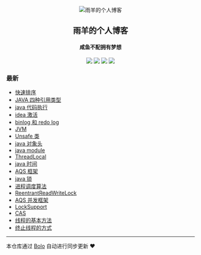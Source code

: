<p align="center"><img alt="雨羊的个人博客" src="https://b3logfile.com/file/2021/01/4087334-f4f28b3b.png"></p><h2 align="center">
雨羊的个人博客
</h2>

<h4 align="center">咸鱼不配拥有梦想</h4>
<p align="center"><a title="雨羊的个人博客" target="_blank" href="https://github.com/Rainsheep/bolo-blog"><img src="https://img.shields.io/github/last-commit/Rainsheep/bolo-blog.svg?style=flat-square&color=FF9900"></a>
<a title="GitHub repo size in bytes" target="_blank" href="https://github.com/Rainsheep/bolo-blog"><img src="https://img.shields.io/github/repo-size/Rainsheep/bolo-blog.svg?style=flat-square"></a>
<a title="Bolo Version" target="_blank" href="https://github.com/adlered/bolo-solo"><img src="https://img.shields.io/badge/bolo-v2.5 稳定版-f1e05a.svg?style=flat-square&color=blueviolet"></a>
<a title="Hits" target="_blank" href="https://github.com/88250/hits"><img src="https://hits.b3log.org/Rainsheep/bolo-blog.svg"></a></p>

### 最新

* [快速排序](HTTPS://49.232.153.112/articles/2022/04/10/1649586647431.html)
* [JAVA 四种引用类型](HTTPS://49.232.153.112/articles/2022/03/21/1647838475402.html)
* [java 代码执行](HTTPS://49.232.153.112/articles/2022/03/18/1647590172681.html)
* [idea 激活](HTTPS://49.232.153.112/articles/2022/03/18/1647579827912.html)
* [binlog 和 redo log](HTTPS://49.232.153.112/articles/2022/03/16/1647425507256.html)
* [JVM](HTTPS://49.232.153.112/articles/2022/03/16/1647414676886.html)
* [Unsafe 类](HTTPS://49.232.153.112/articles/2022/03/16/1647399549086.html)
* [java 对象头](HTTPS://49.232.153.112/articles/2022/03/16/1647398298193.html)
* [java module](HTTPS://49.232.153.112/articles/2022/03/15/1647342364002.html)
* [ThreadLocal](HTTPS://49.232.153.112/articles/2022/03/15/1647332961911.html)
* [java 时间](HTTPS://49.232.153.112/articles/2022/03/15/1647326130371.html)
* [AQS 框架](HTTPS://49.232.153.112/articles/2022/03/05/1646488899614.html)
* [java 锁](HTTPS://49.232.153.112/articles/2022/03/05/1646478194274.html)
* [进程调度算法](HTTPS://49.232.153.112/articles/2022/03/05/1646492777963.html)
* [ReentrantReadWriteLock](HTTPS://49.232.153.112/articles/2022/03/05/1646476372027.html)
* [AQS 并发框架](HTTPS://49.232.153.112/articles/2022/03/05/1646471143500.html)
* [LockSupport](HTTPS://49.232.153.112/articles/2022/03/05/1646458067852.html)
* [CAS](HTTPS://49.232.153.112/articles/2022/03/05/1646454850623.html)
* [线程的基本方法](HTTPS://49.232.153.112/articles/2022/03/05/1646448676125.html)
* [终止线程的方式](HTTPS://49.232.153.112/articles/2022/03/05/1646418503264.html)



---

本仓库通过 [Bolo](https://github.com/adlered/bolo-solo) 自动进行同步更新 ❤️ 
